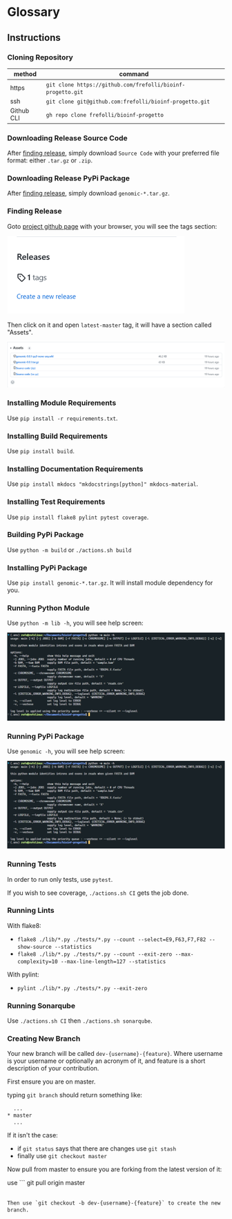 # Glossary

## Instructions

### Cloning Repository

| method | command |
| ------ | ------- |
| https | `git clone https://github.com/frefolli/bioinf-progetto.git` |
| ssh | `git clone git@github.com:frefolli/bioinf-progetto.git` |
| Github CLI | `gh repo clone frefolli/bioinf-progetto` |

### Downloading Release Source Code

After [finding release](#finding-release), simply download `Source Code` with your preferred file format: either `.tar.gz` or `.zip`.

### Downloading Release PyPi Package 

After [finding release](#finding-release), simply download `genomic-*.tar.gz`.

### Finding Release

Goto [project github page](https://github.com/frefolli/bioinf-progetto) with your browser, you will see the tags section:

![Github Page Tags](../../images/github_page_tags.png)

Then click on it and open `latest-master` tag, it will have a section called "Assets".

![Github Page Tags](../../images/github_page_latest_master_tag.png)

### Installing Module Requirements

Use `pip install -r requirements.txt`.

### Installing Build Requirements

Use `pip install build`.

### Installing Documentation Requirements

Use `pip install mkdocs "mkdocstrings[python]" mkdocs-material`.

### Installing Test Requirements

Use `pip install flake8 pylint pytest coverage`.

### Building PyPi Package

Use `python -m build` or `./actions.sh build`

### Installing PyPi Package

Use `pip install genomic-*.tar.gz`.
It will install module dependency for you.

### Running Python Module

Use `python -m lib -h`, you will see help screen:

![Github Page Tags](../../images/running_python_module_help.png)

### Running PyPi Package

Use `genomic -h`, you will see help screen:

![Github Page Tags](../../images/running_pip_package_help.png)

### Running Tests

In order to run only tests, use `pytest`.

If you wish to see coverage, `./actions.sh CI` gets the job done.

### Running Lints

With flake8:

  - `flake8 ./lib/*.py ./tests/*.py --count --select=E9,F63,F7,F82 --show-source --statistics`
  - `flake8 ./lib/*.py ./tests/*.py --count --exit-zero --max-complexity=10 --max-line-length=127 --statistics`

With pylint:

  - `pylint ./lib/*.py ./tests/*.py --exit-zero`

### Running Sonarqube

Use `./actions.sh CI` then `./actions.sh sonarqube`.

### Creating New Branch

Your new branch will be called `dev-{username}-{feature}`.
Where username is your username or optionally an acronym of it,
and feature is a short description of your contribution.

First ensure you are on master.

typing `git branch` should return something like:

```git
  ...
* master
  ...
```

If it isn't the case:

  - if `git status` says that there are changes use `git stash`
  - finally use `git checkout master`

Now pull from master to ensure you are forking from the latest version of it: 

use ```
  git pull origin master
```.

Then use `git checkout -b dev-{username}-{feature}` to create the new branch.